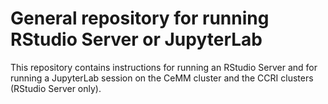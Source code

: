 # General repository for running RStudio Server or JupyterLab

This repository contains instructions for running an RStudio Server and for running a JupyterLab session on the CeMM cluster
 and the CCRI clusters (RStudio Server only).
